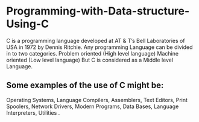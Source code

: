 # Programming-with-Data-structure-Using-C

C is a programming language developed at AT & T’s Bell Laboratories of USA in 1972 by Dennis Ritchie.
Any programming Language can be divided in to two categories.
Problem oriented (High level language)
Machine oriented (Low level language)
But C is considered as a Middle level Language.

## Some examples of the use of C might be:

Operating Systems,
Language Compilers,
Assemblers,
Text Editors,
Print Spoolers,
Network Drivers,
Modern Programs,
Data Bases,
Language Interpreters,
Utilities .
